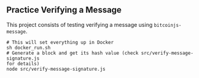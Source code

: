 ## Practice Verifying a Message

This project consists of testing verifying a message using
`bitcoinjs-message`.

```
# This will set everything up in Docker
sh docker_run.sh
# Generate a block and get its hash value (check src/verify-message-signature.js
for details)
node src/verify-message-signature.js
```

